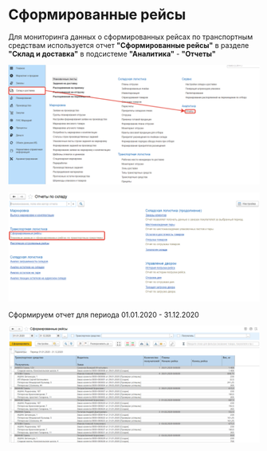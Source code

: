 # Сформированные рейсы

Для мониторинга данных о сформированных рейсах по транспортным средствам используется отчет **"Сформированные рейсы"** в разделе **"Склад и доставка"** в подсистеме **"Аналитика"** - **"Отчеты"**

[![1][1]][1]

[![2][2]][2]

Сформируем отчет для периода 01.01.2020 - 31.12.2020

[![3][3]][3]

[1]:GeneratedRoute.assets/1.png
[2]:GeneratedRoute.assets/2.png
[3]:GeneratedRoute.assets/3.png
